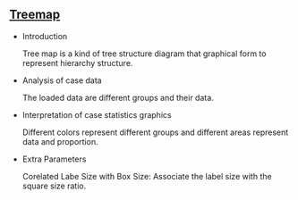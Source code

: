 ## [Treemap](/basic/treemap)

- Introduction

  Tree map is a kind of tree structure diagram that graphical form to represent hierarchy structure.

- Analysis of case data

  The loaded data are different groups and their data.

- Interpretation of case statistics graphics

  Different colors represent different groups and different areas represent data and proportion.

- Extra Parameters

  Corelated Labe Size with Box Size: Associate the label size with the square size ratio.


